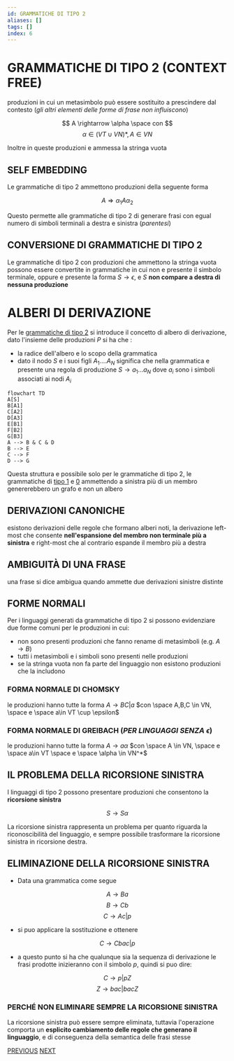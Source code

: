 ```yaml
---
id: GRAMMATICHE DI TIPO 2
aliases: []
tags: []
index: 6
---
```

# GRAMMATICHE DI TIPO 2 (CONTEXT FREE)

produzioni in cui un metasimbolo può essere sostituito a prescindere dal contesto (*gli altri elementi delle forme di frase non influiscono*)

$$
A \rightarrow \alpha \space con
$$
$$
\alpha \in (VT\cup VN)*, A \in VN
$$

Inoltre in queste produzioni e ammessa la stringa vuota

## SELF EMBEDDING

Le grammatiche di tipo 2 ammettono produzioni della seguente forma

$$
A \Rightarrow \alpha_1A\alpha_2
$$

Questo permette alle grammatiche di tipo 2 di generare frasi con egual numero di simboli terminali a destra e sinistra (*parentesi*)

## CONVERSIONE DI GRAMMATICHE DI TIPO 2

Le grammatiche di tipo 2 con produzioni che ammettono la stringa vuota possono essere convertite in grammatiche in cui  non e presente il simbolo terminale, oppure e presente la forma $S \rightarrow \epsilon$, e $S$ **non compare a destra di nessuna produzione**

# ALBERI DI DERIVAZIONE

Per le [grammatiche di tipo 2](GRAMMATICHE_TIPO_2.md) si introduce il concetto di albero di derivazione, dato l'insieme delle produzioni $P$ si ha che :

- la radice dell'albero e lo scopo della grammatica
- dato il nodo $S$ e i suoi figli $A_1....A_N$ significa che nella grammatica e presente una regola di produzione $S \rightarrow a_1 ... a_N$ dove $a_i$ sono i simboli associati ai nodi $A_i$

```mermaid
flowchart TD
A[S]
B[A1]
C[A2]
D[A3]
E[B1]
F[B2]
G[B3]
A --> B & C & D
B --> E
C --> F
D --> G
```

Questa struttura e possibile solo per le grammatiche di tipo 2, le grammatiche di [tipo 1](GRAMMATICHE_TIPO_1.md) e [0](GRAMMATICHE_TIPO_0.md) ammettendo a sinistra più di un membro genererebbero un grafo e non un albero

## DERIVAZIONI CANONICHE

esistono derivazioni delle regole che formano alberi noti, la derivazione left-most che consente **nell'espansione del membro non terminale più a sinistra** e right-most che al contrario espande il membro più a destra


## AMBIGUITÀ DI UNA FRASE

una frase si dice ambigua quando ammette due derivazioni sinistre distinte

## FORME NORMALI

Per i linguaggi generati da grammatiche di tipo 2 si possono evidenziare due forme comuni per le produzioni in cui:

- non sono presenti produzioni che fanno rename di metasimboli (e.g. $A \rightarrow B$)
- tutti i metasimboli e i simboli sono presenti nelle produzioni
- se la stringa vuota non fa parte del linguaggio non esistono produzioni che la includono
### FORMA NORMALE DI CHOMSKY

le produzioni hanno tutte la forma $A \rightarrow BC|a$
$con \space A,B,C \in VN, \space e \space a\in VT \cup \epsilon$

### FORMA NORMALE DI GREIBACH (*PER LINGUAGGI SENZA $\epsilon$*)

le produzioni hanno tutte la forma $A \rightarrow a\alpha$
$con \space A \in VN, \space e \space a\in VT \space e \space \alpha \in VN^*$

## IL PROBLEMA DELLA RICORSIONE SINISTRA

I linguaggi di tipo 2 possono presentare produzioni che consentono la **ricorsione sinistra**

$$
S \rightarrow S\alpha
$$

La ricorsione sinistra rappresenta un problema per quanto riguarda la riconoscibilità del linguaggio, e sempre possibile trasformare la ricorsione sinistra in ricorsione destra.

## ELIMINAZIONE DELLA RICORSIONE SINISTRA

- Data una grammatica come segue

$$
A\rightarrow B a
$$
$$
B\rightarrow C b
$$
$$
C\rightarrow A c | p
$$

- si puo applicare la sostituzione e ottenere

$$
C \rightarrow Cbac|p
$$

- a questo punto si ha che qualunque sia la sequenza di derivazione le frasi prodotte inizieranno con il simbolo $p$, quindi si puo dire:

$$
C \rightarrow p|pZ
$$
$$
Z \rightarrow bac|bacZ
$$

### PERCHÉ NON ELIMINARE SEMPRE LA RICORSIONE SINISTRA

La ricorsione sinistra può essere sempre eliminata, tuttavia l'operazione comporta un **esplicito cambiamento delle regole che generano il linguaggio**, e di conseguenza della semantica delle frasi stesse

[PREVIOUS](pages/GRAMMATICHE_TIPO_1.md) [NEXT](pages/GRAMMATICHE_REGOLARI.md)
